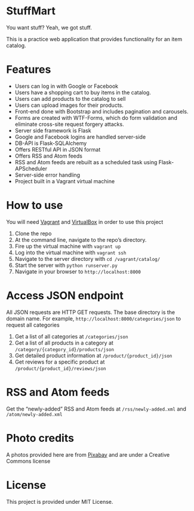 # StuffMart
You want stuff? Yeah, we got stuff.

This is a practice web application that provides functionality for an item catalog.

# Features
* Users can log in with Google or Facebook
* Users have a shopping cart to buy items in the catalog.
* Users can add products to the catalog to sell
* Users can upload images for their products.
* Front-end done with Bootstrap and includes pagination and carousels.
* Forms are created with WTF-Forms, which do form validation and eliminate cross-site request forgery attacks.
* Server side framework is Flask
* Google and Facebook logins are handled server-side
* DB-API is Flask-SQLAlchemy
* Offers RESTful API in JSON format
* Offers RSS and Atom feeds
* RSS and Atom feeds are rebuilt as a scheduled task using Flask-APScheduler
* Server-side error handling
* Project built in a Vagrant virtual machine

# How to use
You will need [Vagrant](www.vagrantup.com) and [VirtualBox](www.virtualbox.org) in order to use this project
1. Clone the repo
2. At the command line, navigate to the repo’s directory.
3. Fire up the virtual machine with `vagrant up`
4. Log into the virtual machine with `vagrant ssh`
5. Navigate to the server directory with `cd /vagrant/catalog/`
6. Start the server with `python runserver.py`
7. Navigate in your browser to `http://localhost:8000`

# Access JSON endpoint
All JSON requests are HTTP GET requests. The base directory is the domain name. For example, `http://localhost:8000/categories/json` to request all categories
1. Get a list of all categories at `/categories/json`
2. Get a list of all products in a category at `/category/{category_id}/products/json`
3. Get detailed product information at `/product/{product_id}/json`
4. Get reviews for a specific product at `/product/{product_id}/reviews/json`

# RSS and Atom feeds
Get the “newly-added” RSS and Atom feeds at `/rss/newly-added.xml` and `/atom/newly-added.xml`

# Photo credits
A photos provided here are from [Pixabay](https://pixabay.com) and are under a Creative Commons license

# License
This project is provided under MIT License.
